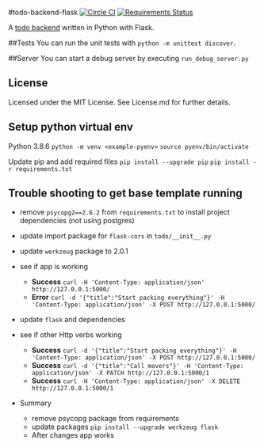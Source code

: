 #todo-backend-flask
[![Circle CI](https://circleci.com/gh/Faerbit/todo-backend-flask.svg?style=shield)](https://circleci.com/gh/Faerbit/todo-backend-flask)
[![Requirements Status](https://requires.io/github/Faerbit/todo-backend-flask/requirements.svg?branch=master)](https://requires.io/github/Faerbit/todo-backend-flask/requirements/?branch=master)

A [todo backend](http://todobackend.com) written in Python with Flask.

##Tests
You can run the unit tests with `python -m unittest discover`.

##Server
You can start a debug server by executing `run_debug_server.py`

## License

Licensed under the MIT License.
See License.md for further details.

## Setup python virtual env

Python 3.8.6
`python -m venv <example-pyenv>`
`source pyenv/bin/activate`

Update pip and add required files
`pip install --upgrade pip`
`pip install -r requirements.txt`

## Trouble shooting to get base template running

- remove `psycopg2==2.6.2` from `requirements.txt` to install project dependencies (not using postgres)
- update import package for `flask-cors` in `todo/__init__.py`
- update `werkzeug` package to 2.0.1
- see if app is working
  - **Success** `curl -H 'Content-Type: application/json' http://127.0.0.1:5000/`
  - **Error** `curl -d '{"title":"Start packing everything"}' -H 'Content-Type: application/json' -X POST http://127.0.0.1:5000/`
- update `flask` and dependencies
- see if other Http verbs working

  - **Success** `curl -d '{"title":"Start packing everything"}' -H 'Content-Type: application/json' -X POST http://127.0.0.1:5000/`
  - **Success** `curl -d '{"title":"Call movers"}' -H 'Content-Type: application/json' -X PATCH http://127.0.0.1:5000/1`
  - **Success** `curl -H 'Content-Type: application/json' -X DELETE http://127.0.0.1:5000/1`

- Summary
  - remove psycopg package from requirements
  - update packages `pip install --upgrade werkzeug flask`
  - After changes app works
